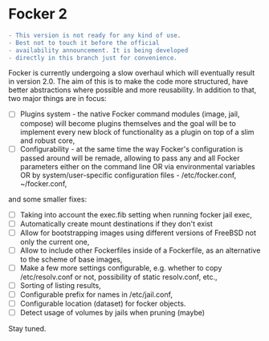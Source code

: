 # Focker 2

```diff
- This version is not ready for any kind of use.
- Best not to touch it before the official
- availability announcement. It is being developed
- directly in this branch just for convenience.
```

Focker is currently undergoing a slow overhaul which will eventually result
in version 2.0. The aim of this is to make the code more structured, have
better abstractions where possible and more reusability. In addition to that, two major things are in focus:

- [ ] Plugins system - the native Focker command modules (image, jail, compose) will become plugins themselves and the goal will be to implement every new block of functionality as a plugin on top of a slim and robust core,
- [ ] Configurability - at the same time the way Focker's configuration is passed around will be remade, allowing to pass any and all Focker parameters either on the command line OR via environmental variables OR by system/user-specific configuration files - /etc/focker.conf, ~/focker.conf,

and some smaller fixes:

- [ ] Taking into account the exec.fib setting when running focker jail exec,
- [ ] Automatically create mount destinations if they don't exist
- [ ] Allow for bootstrapping images using different versions of FreeBSD not only the current one,
- [ ] Allow to include other Fockerfiles inside of a Fockerfile, as an alternative to the scheme of base images,
- [ ] Make a few more settings configurable, e.g. whether to copy /etc/resolv.conf or not, possibility of static resolv.conf, etc.,
- [ ] Sorting of listing results,
- [ ] Configurable prefix for names in /etc/jail.conf,
- [ ] Configurable location (dataset) for focker objects.
- [ ] Detect usage of volumes by jails when pruning (maybe)

Stay tuned.
